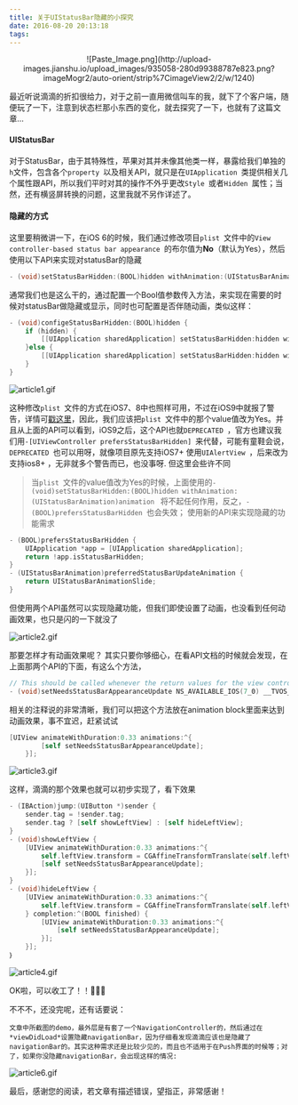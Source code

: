 ```yaml
---
title: 关于UIStatusBar隐藏的小探究
date: 2016-08-20 20:13:18
tags:
---
```

   <div align=center>
   ![Paste_Image.png](http://upload-images.jianshu.io/upload_images/935058-280d99388787e823.png?imageMogr2/auto-orient/strip%7CimageView2/2/w/1240)</div>

最近听说滴滴的折扣很给力，对于之前一直用微信叫车的我，就下了个客户端，随便玩了一下，注意到状态栏那小东西的变化，就去探究了一下，也就有了这篇文章...

<!-- more -->
#### UIStatusBar
对于StatusBar，由于其特殊性，苹果对其并未像其他类一样，暴露给我们单独的``
    h
    ``文件，包含各个``property
    ``以及相关API，就只是在``UIApplication
    ``类提供相关几个属性跟API，所以我们平时对其的操作不外乎更改``Style
    ``或者``Hidden
    ``属性；当然，还有横竖屏转换的问题，这里我就不另作详述了。

#### 隐藏的方式
这里要稍微讲一下，在iOS 6的时候，我们通过修改项目``plist
``文件中的``View controller-based status bar appearance
``的布尔值为**No**（默认为Yes），然后使用以下API来实现对statusBar的隐藏

``` objectivec
- (void)setStatusBarHidden:(BOOL)hidden withAnimation:(UIStatusBarAnimation)animation NS_DEPRECATED_IOS(3_2, 9_0, "Use -[UIViewController prefersStatusBarHidden]")
```

通常我们也是这么干的，通过配置一个Bool值参数传入方法，来实现在需要的时候对statusBar做隐藏或显示，同时也可配置是否伴随动画，类似这样：

``` objectivec
- (void)configeStatusBarHidden:(BOOL)hidden {
    if (hidden) {
        [[UIApplication sharedApplication] setStatusBarHidden:hidden withAnimation:UIStatusBarAnimationSlide];
    }else {
        [[UIApplication sharedApplication] setStatusBarHidden:hidden withAnimation:UIStatusBarAnimationSlide];
    }
}
```
   
   ![article1.gif](http://upload-images.jianshu.io/upload_images/935058-f0a06fa48f75539c.gif?imageMogr2/auto-orient/strip)

这种修改``plist
``文件的方式在iOS7、8中也照样可用，不过在iOS9中就报了警告，详情可[戳这里](https://github.com/ChenYilong/iOS9AdaptationTips)，因此，我们应该把``plist
``文件中的那个value值改为Yes。并且从上面的API可以看到，iOS9之后，这个API也就``DEPRECATED
``，官方也建议我们用``-[UIViewController prefersStatusBarHidden]
``来代替，可能有童鞋会说，``DEPRECATED
``也可以用呀，就像项目原先支持iOS7+ 使用``UIAlertView
``，后来改为支持ios8+ ，无非就多个警告而已，也没事呀. 但这里会些许不同

> 当``plist
> ``文件的value值改为Yes的时候，上面使用的``- (void)setStatusBarHidden:(BOOL)hidden withAnimation:(UIStatusBarAnimation)animation
> `` 将不起任何作用，反之，``- (BOOL)prefersStatusBarHidden
> ``也会失效；
> 使用新的API来实现隐藏的功能需求

``` objectivec
- (BOOL)prefersStatusBarHidden {
    UIApplication *app = [UIApplication sharedApplication];
    return !app.isStatusBarHidden;
}
- (UIStatusBarAnimation)preferredStatusBarUpdateAnimation {
    return UIStatusBarAnimationSlide;
}
```


但使用两个API虽然可以实现隐藏功能，但我们即使设置了动画，也没看到任何动画效果，也只是闪的一下就没了
   
   ![article2.gif](http://upload-images.jianshu.io/upload_images/935058-39c98b241e57f24e.gif?imageMogr2/auto-orient/strip)

那要怎样才有动画效果呢？ 其实只要你够细心，在看API文档的时候就会发现，在上面那两个API的下面，有这么个方法，
``` objectivec
// This should be called whenever the return values for the view controller's status bar attributes have changed. If it is called from within an animation block, the changes will be animated along with the rest of the animation block.
- (void)setNeedsStatusBarAppearanceUpdate NS_AVAILABLE_IOS(7_0) __TVOS_PROHIBITED;
```

相关的注释说的非常清晰，我们可以把这个方法放在animation block里面来达到动画效果，事不宜迟，赶紧试试
``` objectivec
[UIView animateWithDuration:0.33 animations:^{
        [self setNeedsStatusBarAppearanceUpdate];
    }];
```
   
   ![article3.gif](http://upload-images.jianshu.io/upload_images/935058-fc5603c26a7cfb8d.gif?imageMogr2/auto-orient/strip)

这样，滴滴的那个效果也就可以初步实现了，看下效果
``` objectivec
- (IBAction)jump:(UIButton *)sender {
    sender.tag = !sender.tag;
    sender.tag ? [self showLeftView] : [self hideLeftView];
}
- (void)showLeftView {
    [UIView animateWithDuration:0.33 animations:^{
        self.leftView.transform = CGAffineTransformTranslate(self.leftView.transform, 200, 0);
        [self setNeedsStatusBarAppearanceUpdate];
    }];
}
- (void)hideLeftView {
    [UIView animateWithDuration:0.33 animations:^{
        self.leftView.transform = CGAffineTransformTranslate(self.leftView.transform, -200, 0);
    } completion:^(BOOL finished) {
        [UIView animateWithDuration:0.33 animations:^{
            [self setNeedsStatusBarAppearanceUpdate];
        }];
    }];
｝
```
   
   ![article4.gif](http://upload-images.jianshu.io/upload_images/935058-75b1afffb08684b2.gif?imageMogr2/auto-orient/strip)

OK啦，可以收工了！！👏👏👏 
 
不不不，还没完呢，还有话要说：

``文章中所截图的demo，最外层是有套了一个NavigationController的，然后通过在*viewDidLoad*设置隐藏navigationBar，因为仔细看发现滴滴应该也是隐藏了navigationBar的。其实这种需求还是比较少见的，而且也不适用于在Push界面的时候等；对了，如果你没隐藏navigationBar，会出现这样的情况:
``

   
   ![article6.gif](http://upload-images.jianshu.io/upload_images/935058-861575a876ab841c.gif?imageMogr2/auto-orient/strip)



最后，感谢您的阅读，若文章有描述错误，望指正，非常感谢！
